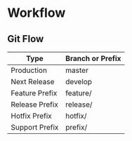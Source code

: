 # Workflow

## Git Flow  

Type                |   Branch or Prefix     
--------------------|-------------------------
Production          | master
Next Release        | develop
Feature Prefix      | feature/
Release Prefix      | release/
Hotfix Prefix       | hotfix/
Support Prefix      | prefix/
